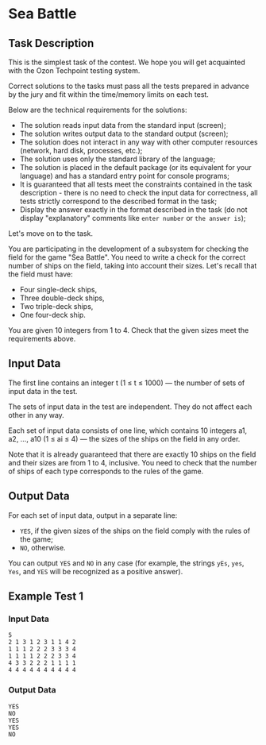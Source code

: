 # Sea Battle

## Task Description

This is the simplest task of the contest. We hope you will get acquainted with the Ozon Techpoint testing system.

Correct solutions to the tasks must pass all the tests prepared in advance by the jury and fit within the time/memory
limits on each test.

Below are the technical requirements for the solutions:

- The solution reads input data from the standard input (screen);
- The solution writes output data to the standard output (screen);
- The solution does not interact in any way with other computer resources (network, hard disk, processes, etc.);
- The solution uses only the standard library of the language;
- The solution is placed in the default package (or its equivalent for your language) and has a standard entry point for
  console programs;
- It is guaranteed that all tests meet the constraints contained in the task description - there is no need to check the
  input data for correctness, all tests strictly correspond to the described format in the task;
- Display the answer exactly in the format described in the task (do not display "explanatory" comments
  like `enter number` or `the answer is`);

Let's move on to the task.

You are participating in the development of a subsystem for checking the field for the game "Sea Battle". You need to
write a check for the correct number of ships on the field, taking into account their sizes. Let's recall that the field
must have:

- Four single-deck ships,
- Three double-deck ships,
- Two triple-deck ships,
- One four-deck ship.

You are given 10 integers from 1 to 4. Check that the given sizes meet the requirements above.

## Input Data

The first line contains an integer t (1 ≤ t ≤ 1000) — the number of sets of input data in the test.

The sets of input data in the test are independent. They do not affect each other in any way.

Each set of input data consists of one line, which contains 10 integers a1, a2, …, a10 (1 ≤ ai ≤ 4) — the sizes of the
ships on the field in any order.

Note that it is already guaranteed that there are exactly 10 ships on the field and their sizes are from 1 to 4,
inclusive. You need to check that the number of ships of each type corresponds to the rules of the game.

## Output Data

For each set of input data, output in a separate line:

- `YES`, if the given sizes of the ships on the field comply with the rules of the game;
- `NO`, otherwise.

You can output `YES` and `NO` in any case (for example, the strings `yEs`, `yes`, `Yes`, and `YES` will be recognized as
a positive answer).

## Example Test 1

### Input Data
```
5
2 1 3 1 2 3 1 1 4 2
1 1 1 2 2 2 3 3 3 4
1 1 1 1 2 2 2 3 3 4
4 3 3 2 2 2 1 1 1 1
4 4 4 4 4 4 4 4 4 4
```

### Output Data
```
YES
NO
YES
YES
NO
```

